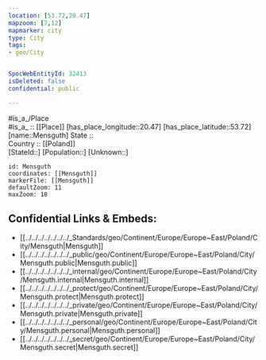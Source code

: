 ```yaml
---
location: [53.72,20.47] 
mapzoom: [7,12] 
mapmarker: city 
type: City
tags:
- geo/City


SpocWebEntityId: 32413
isDeleted: false
confidential: public

---
```

#is_a_/Place  
#is_a_ :: [[Place]] 
[has_place_longitude::20.47] 
[has_place_latitude::53.72] 
[name::Mensguth] 
State ::  
Country :: [[Poland]]  
[StateId::] 
[Population::] 
[Unknown::] 


```leaflet
id: Mensguth
coordinates: [[Mensguth]] 
markerFile: [[Mensguth]] 
defaultZoom: 11 
maxZoom: 18
```


## Confidential Links & Embeds: 
- [[../../../../../../../_Standards/geo/Continent/Europe/Europe~East/Poland/City/Mensguth|Mensguth]] 
- [[../../../../../../../_public/geo/Continent/Europe/Europe~East/Poland/City/Mensguth.public|Mensguth.public]] 
- [[../../../../../../../_internal/geo/Continent/Europe/Europe~East/Poland/City/Mensguth.internal|Mensguth.internal]] 
- [[../../../../../../../_protect/geo/Continent/Europe/Europe~East/Poland/City/Mensguth.protect|Mensguth.protect]] 
- [[../../../../../../../_private/geo/Continent/Europe/Europe~East/Poland/City/Mensguth.private|Mensguth.private]] 
- [[../../../../../../../_personal/geo/Continent/Europe/Europe~East/Poland/City/Mensguth.personal|Mensguth.personal]] 
- [[../../../../../../../_secret/geo/Continent/Europe/Europe~East/Poland/City/Mensguth.secret|Mensguth.secret]] 

